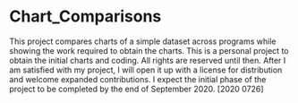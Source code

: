 # Chart_Comparisons
This project compares charts of a simple dataset across programs while showing the work required to obtain the charts. This is a personal project to obtain the initial charts and coding. All rights are reserved until then. After I am satisfied with my project, I will open it up with a license for distribution and welcome expanded contributions. I expect the initial phase of the project to be completed by the end of September 2020. [2020 0726]

